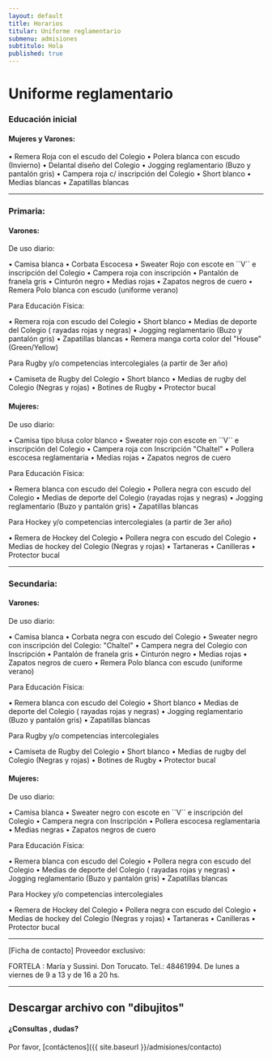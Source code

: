 ```yaml
---
layout: default
title: Horarios
titular: Uniforme reglamentario
submenu: admisiones
subtitulo: Hola
published: true
---
```


# Uniforme reglamentario


### Educación inicial

#### Mujeres y Varones:

•	Remera Roja con el escudo del Colegio
•	Polera blanca con escudo (Invierno)
•	Delantal diseño del Colegio
•	Jogging reglamentario (Buzo y pantalón gris)
•	Campera roja c/ inscripción del Colegio
•	Short blanco 
•	Medias blancas
•	Zapatillas blancas


---
 
### Primaria: 

#### Varones:

De uso diario:

•	Camisa blanca 
•	Corbata Escocesa
•	Sweater Rojo con escote en ´´V´´ e inscripción del Colegio
•	Campera roja con inscripción
•	Pantalón de franela gris
•	Cinturón negro
•	Medias rojas
•	Zapatos negros de cuero
•	Remera Polo blanca con escudo (uniforme verano)

Para Educación Física: 

•	Remera roja con escudo del Colegio
•	Short blanco
•	Medias de deporte del Colegio ( rayadas rojas y negras)
•	Jogging reglamentario (Buzo y pantalón gris)
•	Zapatillas blancas
•	Remera manga corta color del "House" (Green/Yellow)

Para Rugby y/o competencias intercolegiales (a partir de 3er año) 

•	Camiseta de Rugby del Colegio 
•	Short blanco
•	Medias de rugby del Colegio (Negras y rojas)
•	Botines de Rugby
•	Protector bucal

#### Mujeres:

De uso diario:

•	Camisa tipo blusa color blanco
•	Sweater rojo con escote en ´´V´´ e inscripción del Colegio
•	Campera roja con Inscripción "Chaltel"
•	Pollera escocesa reglamentaria
•	Medias rojas
•	Zapatos negros de cuero

Para Educación Física: 

•	Remera blanca con escudo del Colegio
•	Pollera negra con escudo del Colegio
•	Medias de deporte del Colegio (rayadas rojas y negras)
•	Jogging reglamentario (Buzo y pantalón gris)
•	Zapatillas blancas

Para Hockey y/o competencias intercolegiales (a partir de 3er año) 

•	Remera de Hockey del Colegio
•	Pollera negra con escudo del Colegio
•	Medias de hockey del Colegio (Negras y rojas)
•	Tartaneras
•	Canilleras
•	Protector bucal

---

### Secundaria:

#### Varones:

De uso diario:

•	Camisa blanca 
•	Corbata negra con escudo del Colegio 
•	Sweater negro con inscripción del Colegio: "Chaltel"
•	Campera negra del Colegio con Inscripción 
•	Pantalón de franela gris
•	Cinturón negro
•	Medias rojas
•	Zapatos negros de cuero
•	Remera Polo blanca con escudo (uniforme verano)


Para Educación Física:

•	Remera blanca con escudo del Colegio
•	Short blanco
•	Medias de deporte del Colegio ( rayadas rojas y negras)
•	Jogging reglamentario (Buzo y pantalón gris)
•	Zapatillas blancas

Para Rugby y/o competencias intercolegiales 

•	Camiseta de Rugby del Colegio 
•	Short blanco
•	Medias de rugby del Colegio (Negras y rojas)
•	Botines de Rugby
•	Protector bucal

#### Mujeres:

De uso diario:                                          

•	Camisa blanca
•	Sweater negro con escote en ´´V´´ e inscripción del Colegio
•	Campera negra con Inscripción 
•	Pollera escocesa reglamentaria
•	Medias negras
•	Zapatos negros de cuero

Para Educación Física:

•	Remera blanca con escudo del Colegio
•	Pollera negra con escudo del Colegio
•	Medias de deporte del Colegio ( rayadas rojas y negras)
•	Jogging reglamentario  (Buzo y pantalón gris)
•	Zapatillas blancas

Para Hockey y/o competencias intercolegiales 

•	Remera de Hockey del Colegio
•	Pollera negra con escudo del Colegio
•	Medias de hockey del Colegio (Negras y rojas)
•	Tartaneras
•	Canilleras
•	Protector bucal


---

[Ficha de contacto]
Proveedor exclusivo: 

FORTELA : María y Sussini. Don Torucato. Tel.: 48461994. De lunes a viernes de 9 a 13 y de 16 a 20 hs.

---

## Descargar archivo con "dibujitos"

#### ¿Consultas , dudas?
Por favor, [contáctenos]({{ site.baseurl }}/admisiones/contacto)